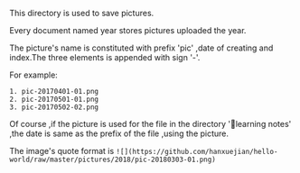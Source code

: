 This directory is used to save pictures.

Every document named year stores pictures uploaded the year.

The picture's name is constituted with prefix 'pic' ,date of creating and index.The three elements is appended with sign '-'.

For example:

	1. pic-20170401-01.png
	2. pic-20170501-01.png
	3. pic-20170502-02.png

Of course ,if the picture is used for the file in the directory 'learning notes' ,the date is same as the prefix of the file ,using the picture. 

The image's quote format is `![](https://github.com/hanxuejian/hello-world/raw/master/pictures/2018/pic-20180303-01.png)`